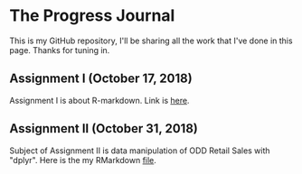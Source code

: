 # The Progress Journal 

This is my GitHub repository, I'll be sharing all the work that I've done in this page. 
Thanks for tuning in. 

## Assignment I (October 17, 2018)

Assignment I is about R-markdown. Link is [here](https://mef-bda503.github.io/pj18-mkerimacar/blob/master/BDA_Assignment1_Kerim.html).


## Assignment II (October 31, 2018)

Subject of Assignment II is data manipulation of ODD Retail Sales with "dplyr".
Here is the my RMarkdown [file](https://mef-bda503.github.io/pj18-mkerimacar/blob/master/odd_manipulation_Kerim.html).
